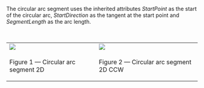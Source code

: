 The circular arc segment uses the inherited attributes _StartPoint_ as the start of the circular arc, _StartDirection_ as the tangent at the start point and _SegmentLength_ as the arc length.

&nbsp;

<table>
<tr><td><img src="../../../../../../figures/ifccirculararcsegment2d-cw.png"></td><td><img src="../../../../../../figures/ifccirculararcsegment2d-ccw.png"></td></tr>
<tr><td><p class="figure">Figure 1 &mdash; Circular arc segment 2D</p></td><td><p class="figure">Figure 2 &mdash; Circular arc segment 2D CCW</p></td></tr>
</table>
